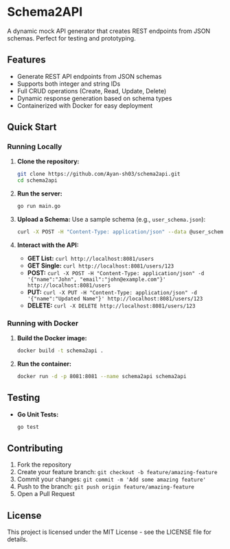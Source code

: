 # Schema2API

A dynamic mock API generator that creates REST endpoints from JSON schemas. Perfect for testing and prototyping.

## Features

- Generate REST API endpoints from JSON schemas
- Supports both integer and string IDs
- Full CRUD operations (Create, Read, Update, Delete)
- Dynamic response generation based on schema types
- Containerized with Docker for easy deployment

## Quick Start

### Running Locally

1. **Clone the repository:**
   ```bash
   git clone https://github.com/Ayan-sh03/schema2api.git
   cd schema2api
   ```

2. **Run the server:**
   ```bash
   go run main.go
   ```

3. **Upload a Schema:**
   Use a sample schema (e.g., `user_schema.json`):
   ```bash
   curl -X POST -H "Content-Type: application/json" --data @user_schema.json http://localhost:8081/upload
   ```

4. **Interact with the API:**
   - **GET List:**
     `curl http://localhost:8081/users`
   - **GET Single:**
     `curl http://localhost:8081/users/123`
   - **POST:**
     `curl -X POST -H "Content-Type: application/json" -d '{"name":"John", "email":"john@example.com"}' http://localhost:8081/users`
   - **PUT:**
     `curl -X PUT -H "Content-Type: application/json" -d '{"name":"Updated Name"}' http://localhost:8081/users/123`
   - **DELETE:**
     `curl -X DELETE http://localhost:8081/users/123`

### Running with Docker

1. **Build the Docker image:**
   ```bash
   docker build -t schema2api .
   ```

2. **Run the container:**
   ```bash
   docker run -d -p 8081:8081 --name schema2api schema2api
   ```

## Testing

- **Go Unit Tests:**
  ```bash
  go test
  ```


## Contributing

1. Fork the repository
2. Create your feature branch: `git checkout -b feature/amazing-feature`
3. Commit your changes: `git commit -m 'Add some amazing feature'`
4. Push to the branch: `git push origin feature/amazing-feature`
5. Open a Pull Request

## License

This project is licensed under the MIT License - see the LICENSE file for details.